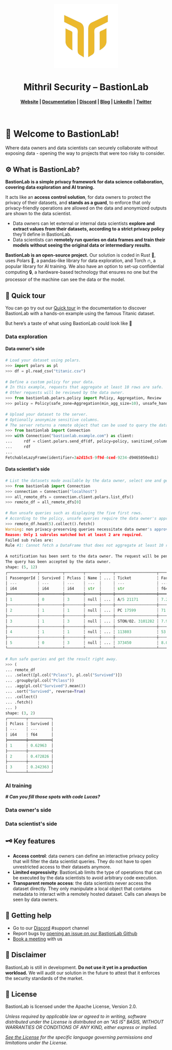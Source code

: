<p align="center">
  <img src="docs/assets/logo.png" alt="BastionLab" width="200" height="200" />
</p>

<h1 align="center">Mithril Security – BastionLab</h1>

<h4 align="center">
  <a href="https://www.mithrilsecurity.io">Website</a> |
  <a href="https://bastionlab.readthedocs.io/en/latest/">Documentation</a> |
  <a href="https://discord.gg/TxEHagpWd4">Discord</a> |
  <a href="https://blog.mithrilsecurity.io/">Blog</a> |
  <a href="https://www.linkedin.com/company/mithril-security-company">LinkedIn</a> | 
  <a href="https://www.twitter.com/mithrilsecurity">Twitter</a>
</h4><br>

# 👋 Welcome to BastionLab! 

Where data owners and data scientists can securely collaborate without exposing data - opening the way to projects that were too risky to consider.

## ⚙️ What is BastionLab?

**BastionLab is a simple privacy framework for data science collaboration, covering data exploration and AI traning.** 

It acts like an **access control solution**, for data owners to protect the privacy of their datasets, and **stands as a guard**, to enforce that only privacy-friendly operations are allowed on the data and anonymized outputs are shown to the data scientist. 

- Data owners can let external or internal data scientists **explore and extract values from their datasets, according to a strict privacy policy** they'll define in BastionLab.
- Data scientists can **remotely run queries on data frames and train their models without seeing the original data or intermediary results**.

**BastionLab is an open-source project.**
Our solution is coded in Rust 🦀, uses Polars 🐻, a pandas-like library for data exploration, and Torch 🔥, a popular library for AI training.
We also have an option to set-up confidential computing 🔒, a hardware-based technology that ensures no one but the processor of the machine can see the data or the model.

## 🚀 Quick tour

You can go try out our [Quick tour](https://bastionlab.readthedocs.io/en/latest/docs/quick-tour/quick-tour/) in the documentation to discover BastionLab with a hands-on example using the famous Titanic dataset. 

But here’s a taste of what using BastionLab could look like 🍒

### Data exploration

#### Data owner's side
```py
# Load your dataset using polars.
>>> import polars as pl
>>> df = pl.read_csv("titanic.csv")

# Define a custom policy for your data.
# In this example, requests that aggregate at least 10 rows are safe.
# Other requests will be reviewed by the data owner.
>>> from bastionlab.polars.policy import Policy, Aggregation, Review
>>> policy = Policy(safe_zone=Aggregation(min_agg_size=10), unsafe_handling=Review())

# Upload your dataset to the server.
# Optionally anonymize sensitive columns.
# The server returns a remote object that can be used to query the dataset.
>>> from bastionlab import Connection
>>> with Connection("bastionlab.example.com") as client:
...     rdf = client.polars.send_df(df, policy=policy, sanitized_columns=["Name"])
...     rdf
...
FetchableLazyFrame(identifier=3a2d15c5-9f9d-4ced-9234-d9465050edb1)
```

#### Data scientist's side
```py
# List the datasets made available by the data owner, select one and get a remote object.
>>> from bastionlab import Connection
>>> connection = Connection("localhost")
>>> all_remote_dfs = connection.client.polars.list_dfs()
>>> remote_df = all_remote_dfs[0]

# Run unsafe queries such as displaying the five first rows.
# According to the policy, unsafe queries require the data owner's approval.
>>> remote_df.head(5).collect().fetch()
Warning: non privacy-preserving queries necessitate data owner's approval.
Reason: Only 1 subrules matched but at least 2 are required.
Failed sub rules are:
Rule #1: Cannot fetch a DataFrame that does not aggregate at least 10 rows of the initial dataframe uploaded by the data owner.

A notification has been sent to the data owner. The request will be pending until the data owner accepts or denies it or until timeout seconds elapse.
The query has been accepted by the data owner.
shape: (5, 12)
┌─────────────┬──────────┬────────┬──────┬─────┬──────────────────┬─────────┬───────┬──────────┐
│ PassengerId ┆ Survived ┆ Pclass ┆ Name ┆ ... ┆ Ticket           ┆ Fare    ┆ Cabin ┆ Embarked │
│ ---         ┆ ---      ┆ ---    ┆ ---  ┆     ┆ ---              ┆ ---     ┆ ---   ┆ ---      │
│ i64         ┆ i64      ┆ i64    ┆ str  ┆     ┆ str              ┆ f64     ┆ str   ┆ str      │
╞═════════════╪══════════╪════════╪══════╪═════╪══════════════════╪═════════╪═══════╪══════════╡
│ 1           ┆ 0        ┆ 3      ┆ null ┆ ... ┆ A/5 21171        ┆ 7.25    ┆ null  ┆ S        │
├╌╌╌╌╌╌╌╌╌╌╌╌╌┼╌╌╌╌╌╌╌╌╌╌┼╌╌╌╌╌╌╌╌┼╌╌╌╌╌╌┼╌╌╌╌╌┼╌╌╌╌╌╌╌╌╌╌╌╌╌╌╌╌╌╌┼╌╌╌╌╌╌╌╌╌┼╌╌╌╌╌╌╌┼╌╌╌╌╌╌╌╌╌╌┤
│ 2           ┆ 1        ┆ 1      ┆ null ┆ ... ┆ PC 17599         ┆ 71.2833 ┆ C85   ┆ C        │
├╌╌╌╌╌╌╌╌╌╌╌╌╌┼╌╌╌╌╌╌╌╌╌╌┼╌╌╌╌╌╌╌╌┼╌╌╌╌╌╌┼╌╌╌╌╌┼╌╌╌╌╌╌╌╌╌╌╌╌╌╌╌╌╌╌┼╌╌╌╌╌╌╌╌╌┼╌╌╌╌╌╌╌┼╌╌╌╌╌╌╌╌╌╌┤
│ 3           ┆ 1        ┆ 3      ┆ null ┆ ... ┆ STON/O2. 3101282 ┆ 7.925   ┆ null  ┆ S        │
├╌╌╌╌╌╌╌╌╌╌╌╌╌┼╌╌╌╌╌╌╌╌╌╌┼╌╌╌╌╌╌╌╌┼╌╌╌╌╌╌┼╌╌╌╌╌┼╌╌╌╌╌╌╌╌╌╌╌╌╌╌╌╌╌╌┼╌╌╌╌╌╌╌╌╌┼╌╌╌╌╌╌╌┼╌╌╌╌╌╌╌╌╌╌┤
│ 4           ┆ 1        ┆ 1      ┆ null ┆ ... ┆ 113803           ┆ 53.1    ┆ C123  ┆ S        │
├╌╌╌╌╌╌╌╌╌╌╌╌╌┼╌╌╌╌╌╌╌╌╌╌┼╌╌╌╌╌╌╌╌┼╌╌╌╌╌╌┼╌╌╌╌╌┼╌╌╌╌╌╌╌╌╌╌╌╌╌╌╌╌╌╌┼╌╌╌╌╌╌╌╌╌┼╌╌╌╌╌╌╌┼╌╌╌╌╌╌╌╌╌╌┤
│ 5           ┆ 0        ┆ 3      ┆ null ┆ ... ┆ 373450           ┆ 8.05    ┆ null  ┆ S        │
└─────────────┴──────────┴────────┴──────┴─────┴──────────────────┴─────────┴───────┴──────────┘

# Run safe queries and get the result right away.
>>> (
... remote_df
... .select([pl.col("Pclass"), pl.col("Survived")])
... .groupby(pl.col("Pclass"))
... .agg(pl.col("Survived").mean())
... .sort("Survived", reverse=True)
... .collect()
... .fetch()
... )
shape: (3, 2)
┌────────┬──────────┐
│ Pclass ┆ Survived │
│ ---    ┆ ---      │
│ i64    ┆ f64      │
╞════════╪══════════╡
│ 1      ┆ 0.62963  │
├╌╌╌╌╌╌╌╌┼╌╌╌╌╌╌╌╌╌╌┤
│ 2      ┆ 0.472826 │
├╌╌╌╌╌╌╌╌┼╌╌╌╌╌╌╌╌╌╌┤
│ 3      ┆ 0.242363 │
└────────┴──────────┘
```

### AI training

***# Can you fill those spots with code Lucas?***

### Data owner's side

### Data scientist's side

## 🗝️ Key features

- **Access control**: data owners can define an interactive privacy policy that will filter the data scientist queries. They do not have to open unrestricted access to their datasets anymore. 
- **Limited expressivity**: BastionLab limits the type of operations that can be executed by the data scientists to avoid arbitrary code execution.
- **Transparent remote access**: the data scientists never access the dataset directly. They only manipulate a local object that contains metadata to interact with a remotely hosted dataset. Calls can always be seen by data owners.

## 🙋 Getting help

- Go to our [Discord](https://discord.com/invite/TxEHagpWd4) #support channel
- Report bugs by [opening an issue on our BastionLab Github](https://github.com/mithril-security/bastionlab/issues)
- [Book a meeting](https://calendly.com/contact-mithril-security/15mins?month=2022-11) with us

## 🚨 Disclaimer

BastionLab is still in development. **Do not use it yet in a production workload.** We will audit our solution in the future to attest that it enforces the security standards of the market. 

## 📝 License

BastionLab is licensed under the Apache License, Version 2.0.

*Unless required by applicable law or agreed to in writing, software distributed under the License is distributed on an "AS IS" BASIS, WITHOUT WARRANTIES OR CONDITIONS OF ANY KIND, either express or implied.* 

*[See the License](http://www.apache.org/licenses/LICENSE-2.0) for the specific language governing permissions and limitations under the License.*
